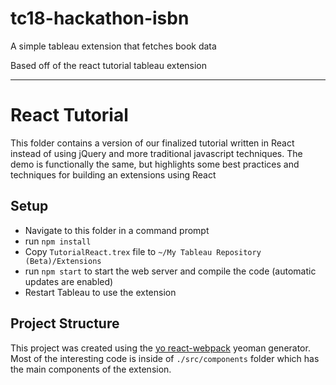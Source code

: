 # tc18-hackathon-isbn
A simple tableau extension that fetches book data

Based off of the react tutorial tableau extension

-----------------------

# React Tutorial

This folder contains a version of our finalized tutorial written in React instead of using jQuery and more traditional javascript techniques. The demo is functionally the same, but highlights some best practices and techniques for building an extensions using React

## Setup

- Navigate to this folder in a command prompt
- run `npm install`
- Copy `TutorialReact.trex` file to `~/My Tableau Repository (Beta)/Extensions`
- run `npm start` to start the web server and compile the code (automatic updates are enabled)
- Restart Tableau to use the extension

## Project Structure

This project was created using the [yo react-webpack](https://github.com/react-webpack-generators/generator-react-webpack#readme) yeoman generator. Most of the interesting code is inside of `./src/components` folder which has the main components of the extension.
